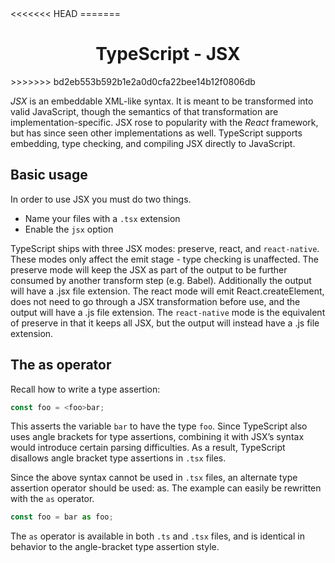 <link rel="stylesheet" href="https://cdn.jsdelivr.net/npm/bootstrap-icons@1.5.0/font/bootstrap-icons.css">
<<<<<<< HEAD
<link rel="stylesheet" href="../../lib/doc_style.css">
=======
<link rel="stylesheet" href="../source.css">

<h1 style="text-align:center;">TypeScript - JSX</h1>
>>>>>>> bd2eb553b592b1e2a0d0cfa22bee14b12f0806db

*JSX* is an embeddable XML-like syntax. It is meant to be transformed into valid JavaScript, though the semantics of that transformation are implementation-specific. JSX rose to popularity with the *React* framework, but has since seen other implementations as well. TypeScript supports embedding, type checking, and compiling JSX directly to JavaScript.

## Basic usage
In order to use JSX you must do two things.
- Name your files with a `.tsx` extension
- Enable the `jsx` option

TypeScript ships with three JSX modes: preserve, react, and `react-native`. These modes only affect the emit stage - type checking is unaffected. The preserve mode will keep the JSX as part of the output to be further consumed by another transform step (e.g. Babel). Additionally the output will have a .jsx file extension. The react mode will emit React.createElement, does not need to go through a JSX transformation before use, and the output will have a .js file extension. The `react-native` mode is the equivalent of preserve in that it keeps all JSX, but the output will instead have a .js file extension.

## The as operator
Recall how to write a type assertion:
```js
const foo = <foo>bar;
```
This asserts the variable `bar` to have the type `foo`. Since TypeScript also uses angle brackets for type assertions, combining it with JSX’s syntax would introduce certain parsing difficulties. As a result, TypeScript disallows angle bracket type assertions in `.tsx` files.

Since the above syntax cannot be used in `.tsx` files, an alternate type assertion operator should be used: as. The example can easily be rewritten with the `as` operator.
```js
const foo = bar as foo;
```
The `as` operator is available in both `.ts` and `.tsx` files, and is identical in behavior to the angle-bracket type assertion style.
































